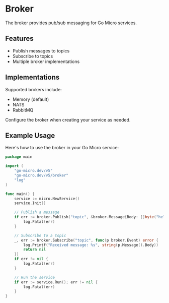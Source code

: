 # Broker

The broker provides pub/sub messaging for Go Micro services.

## Features
- Publish messages to topics
- Subscribe to topics
- Multiple broker implementations

## Implementations
Supported brokers include:
- Memory (default)
- NATS
- RabbitMQ

Configure the broker when creating your service as needed.

## Example Usage

Here's how to use the broker in your Go Micro service:

```go
package main

import (
    "go-micro.dev/v5"
    "go-micro.dev/v5/broker"
    "log"
)

func main() {
    service := micro.NewService()
    service.Init()

    // Publish a message
    if err := broker.Publish("topic", &broker.Message{Body: []byte("hello world")}); err != nil {
        log.Fatal(err)
    }

    // Subscribe to a topic
    _, err := broker.Subscribe("topic", func(p broker.Event) error {
        log.Printf("Received message: %s", string(p.Message().Body))
        return nil
    })
    if err != nil {
        log.Fatal(err)
    }

    // Run the service
    if err := service.Run(); err != nil {
        log.Fatal(err)
    }
}
```
